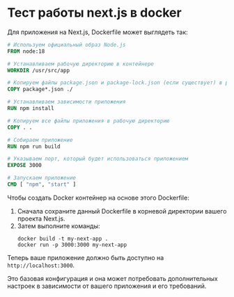 # Тест работы next.js в docker

Для приложения на Next.js, Dockerfile может выглядеть так:

```Dockerfile
# Используем официальный образ Node.js
FROM node:18

# Устанавливаем рабочую директорию в контейнере
WORKDIR /usr/src/app

# Копируем файлы package.json и package-lock.json (если существует) в рабочую директорию
COPY package*.json ./

# Устанавливаем зависимости приложения
RUN npm install

# Копируем все файлы приложения в рабочую директорию
COPY . .

# Собираем приложение
RUN npm run build

# Указываем порт, который будет использоваться приложением
EXPOSE 3000

# Запускаем приложение
CMD [ "npm", "start" ]
```

Чтобы создать Docker контейнер на основе этого Dockerfile:

1. Сначала сохраните данный Dockerfile в корневой директории вашего проекта Next.js.
2. Затем выполните команды:
   ```
   docker build -t my-next-app .
   docker run -p 3000:3000 my-next-app
   ```

Теперь ваше приложение должно быть доступно на `http://localhost:3000`.

Это базовая конфигурация и она может потребовать дополнительных настроек в зависимости от вашего приложения и его требований.